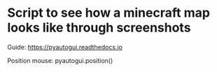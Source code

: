 # Script to see how a minecraft map looks like through screenshots


Guide: https://pyautogui.readthedocs.io

Position mouse: pyautogui.position()

